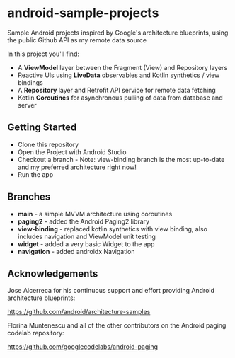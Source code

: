 # android-sample-projects

Sample Android projects inspired by Google's architecture blueprints, using the public Github API as my remote data source

In this project you'll find:

*   A **ViewModel** layer between the Fragment (View) and Repository layers
*   Reactive UIs using **LiveData** observables and Kotlin synthetics / view bindings
*   A **Repository** layer and Retrofit API service for remote data fetching
*   Kotlin **Coroutines** for asynchronous pulling of data from database and server

## Getting Started

 * Clone this repository
 * Open the Project with Android Studio
 * Checkout a branch - Note: view-binding branch is the most up-to-date and my preferred architecture right now!
 * Run the app

## Branches
 
 * **main** - a simple MVVM architecture using coroutines
 * **paging2** - added the Android Paging2 library
 * **view-binding** - replaced kotlin synthetics with view binding, also includes navigation and ViewModel unit testing
 * **widget** - added a very basic Widget to the app
 * **navigation** - added androidx Navigation

## Acknowledgements

Jose Alcerreca for his continuous support and effort providing Android architecture blueprints:

https://github.com/android/architecture-samples

Florina Muntenescu and all of the other contributors on the Android paging codelab repository:

https://github.com/googlecodelabs/android-paging
